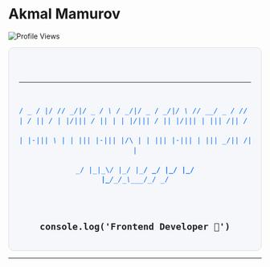 # Akmal Mamurov

![Profile Views](https://komarev.com/ghpvc/?username=akmalmamurov-2&label=Profile%20views&color=0e75b6&style=flat)

<div align="center" style="font-family: 'Courier New', Courier, monospace; color: #0e75b6; background: #f5f7fa; padding: 20px; border-radius: 10px; border: 1px solid #ddd;">
  <pre style="font-size: 14px; line-height: 1.4em; color: #0d6efd;">

 ____  _  __ _      ____  _       _      ____  _      _     ____  ____  _____ _____
/  _ \/ |/ // \__/|/  _ \/ \     / \__/|/  _ \/ \__/|/ \ /\/  __\/  _ \/    //    /
| / \||   / | |\/||| / \|| |     | |\/||| / \|| |\/||| | |||  \/|| / \||  __\|  __\
| |-|||   \ | |  ||| |-||| |_/\  | |  ||| |-||| |  ||| \_/||    /| \_/|| |   | |   
\_/ \|\_|\_\\_/  \|\_/ \|\____/  \_/  \|\_/ \|\_/  \|\____/\_/\_\\____/\_/   \_/   
                                                                                   

  </pre>

  <h2 style="margin-top: 20px;">
    <code style="color: #212529; font-size: 18px;">console.log('Frontend Developer 🚀')</code>
  </h2>
</div>

---
